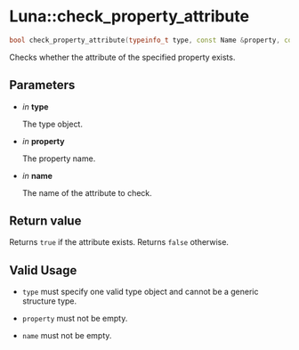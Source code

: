 # Luna::check_property_attribute

```c++
bool check_property_attribute(typeinfo_t type, const Name &property, const Name &name)
```

Checks whether the attribute of the specified property exists. 



## Parameters
* *in* **type**

    The type object. 

* *in* **property**

    The property name. 

* *in* **name**

    The name of the attribute to check. 

## Return value
Returns `true` if the attribute exists. Returns `false` otherwise. 

## Valid Usage
* `type` must specify one valid type object and cannot be a generic structure type.

* `property` must not be empty.

* `name` must not be empty. 

